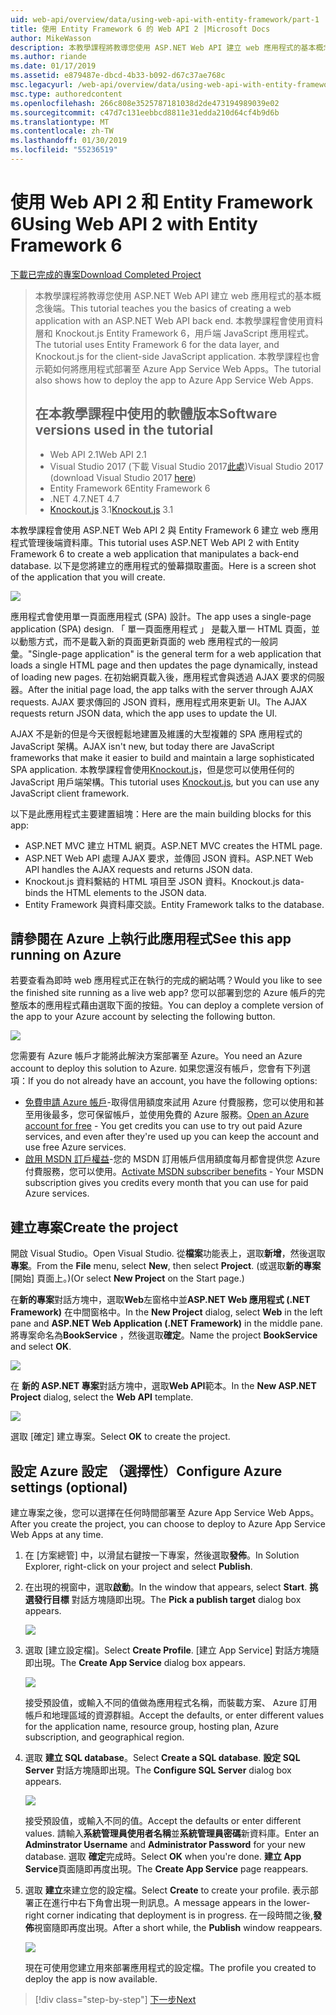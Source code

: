```yaml
---
uid: web-api/overview/data/using-web-api-with-entity-framework/part-1
title: 使用 Entity Framework 6 的 Web API 2 |Microsoft Docs
author: MikeWasson
description: 本教學課程將教導您使用 ASP.NET Web API 建立 web 應用程式的基本概念後端。 本教學課程會使用 Entity Framework 6 的資料配置...
ms.author: riande
ms.date: 01/17/2019
ms.assetid: e879487e-dbcd-4b33-b092-d67c37ae768c
msc.legacyurl: /web-api/overview/data/using-web-api-with-entity-framework/part-1
msc.type: authoredcontent
ms.openlocfilehash: 266c808e3525787181038d2de473194989039e02
ms.sourcegitcommit: c47d7c131eebbcd8811e31edda210d64cf4b9d6b
ms.translationtype: MT
ms.contentlocale: zh-TW
ms.lasthandoff: 01/30/2019
ms.locfileid: "55236519"
---
```

<a name="using-web-api-2-with-entity-framework-6"></a><span data-ttu-id="9d97f-104">使用 Web API 2 和 Entity Framework 6</span><span class="sxs-lookup"><span data-stu-id="9d97f-104">Using Web API 2 with Entity Framework 6</span></span>
====================

[<span data-ttu-id="9d97f-105">下載已完成的專案</span><span class="sxs-lookup"><span data-stu-id="9d97f-105">Download Completed Project</span></span>](https://github.com/MikeWasson/BookService)

> <span data-ttu-id="9d97f-106">本教學課程將教導您使用 ASP.NET Web API 建立 web 應用程式的基本概念後端。</span><span class="sxs-lookup"><span data-stu-id="9d97f-106">This tutorial teaches you the basics of creating a web application with an ASP.NET Web API back end.</span></span> <span data-ttu-id="9d97f-107">本教學課程會使用資料層和 Knockout.js Entity Framework 6，用戶端 JavaScript 應用程式。</span><span class="sxs-lookup"><span data-stu-id="9d97f-107">The tutorial uses Entity Framework 6 for the data layer, and Knockout.js for the client-side JavaScript application.</span></span> <span data-ttu-id="9d97f-108">本教學課程也會示範如何將應用程式部署至 Azure App Service Web Apps。</span><span class="sxs-lookup"><span data-stu-id="9d97f-108">The tutorial also shows how to deploy the app to Azure App Service Web Apps.</span></span>
>
> ## <a name="software-versions-used-in-the-tutorial"></a><span data-ttu-id="9d97f-109">在本教學課程中使用的軟體版本</span><span class="sxs-lookup"><span data-stu-id="9d97f-109">Software versions used in the tutorial</span></span>
>
> - <span data-ttu-id="9d97f-110">Web API 2.1</span><span class="sxs-lookup"><span data-stu-id="9d97f-110">Web API 2.1</span></span>
> - <span data-ttu-id="9d97f-111">Visual Studio 2017 (下載 Visual Studio 2017[此處](https://visualstudio.microsoft.com/downloads/?utm_medium=microsoft&utm_source=docs.microsoft.com&utm_campaign=button+cta&utm_content=download+vs2017))</span><span class="sxs-lookup"><span data-stu-id="9d97f-111">Visual Studio 2017 (download Visual Studio 2017 [here](https://visualstudio.microsoft.com/downloads/?utm_medium=microsoft&utm_source=docs.microsoft.com&utm_campaign=button+cta&utm_content=download+vs2017))</span></span>
> - <span data-ttu-id="9d97f-112">Entity Framework 6</span><span class="sxs-lookup"><span data-stu-id="9d97f-112">Entity Framework 6</span></span>
> - <span data-ttu-id="9d97f-113">.NET 4.7</span><span class="sxs-lookup"><span data-stu-id="9d97f-113">.NET 4.7</span></span>
> - <span data-ttu-id="9d97f-114">[Knockout.js](http://knockoutjs.com/) 3.1</span><span class="sxs-lookup"><span data-stu-id="9d97f-114">[Knockout.js](http://knockoutjs.com/) 3.1</span></span>

<span data-ttu-id="9d97f-115">本教學課程會使用 ASP.NET Web API 2 與 Entity Framework 6 建立 web 應用程式管理後端資料庫。</span><span class="sxs-lookup"><span data-stu-id="9d97f-115">This tutorial uses ASP.NET Web API 2 with Entity Framework 6 to create a web application that manipulates a back-end database.</span></span> <span data-ttu-id="9d97f-116">以下是您將建立的應用程式的螢幕擷取畫面。</span><span class="sxs-lookup"><span data-stu-id="9d97f-116">Here is a screen shot of the application that you will create.</span></span>

[![](part-1/_static/image2.png)](part-1/_static/image1.png)

<span data-ttu-id="9d97f-117">應用程式會使用單一頁面應用程式 (SPA) 設計。</span><span class="sxs-lookup"><span data-stu-id="9d97f-117">The app uses a single-page application (SPA) design.</span></span> <span data-ttu-id="9d97f-118">「 單一頁面應用程式 」 是載入單一 HTML 頁面，並以動態方式，而不是載入新的頁面更新頁面的 web 應用程式的一般詞彙。</span><span class="sxs-lookup"><span data-stu-id="9d97f-118">"Single-page application" is the general term for a web application that loads a single HTML page and then updates the page dynamically, instead of loading new pages.</span></span> <span data-ttu-id="9d97f-119">在初始網頁載入後，應用程式會與透過 AJAX 要求的伺服器。</span><span class="sxs-lookup"><span data-stu-id="9d97f-119">After the initial page load, the app talks with the server through AJAX requests.</span></span> <span data-ttu-id="9d97f-120">AJAX 要求傳回的 JSON 資料，應用程式用來更新 UI。</span><span class="sxs-lookup"><span data-stu-id="9d97f-120">The AJAX requests return JSON data, which the app uses to update the UI.</span></span>

<span data-ttu-id="9d97f-121">AJAX 不是新的但是今天很輕鬆地建置及維護的大型複雜的 SPA 應用程式的 JavaScript 架構。</span><span class="sxs-lookup"><span data-stu-id="9d97f-121">AJAX isn't new, but today there are JavaScript frameworks that make it easier to build and maintain a large sophisticated SPA application.</span></span> <span data-ttu-id="9d97f-122">本教學課程會使用[Knockout.js](http://knockoutjs.com/)，但是您可以使用任何的 JavaScript 用戶端架構。</span><span class="sxs-lookup"><span data-stu-id="9d97f-122">This tutorial uses [Knockout.js](http://knockoutjs.com/), but you can use any JavaScript client framework.</span></span>

<span data-ttu-id="9d97f-123">以下是此應用程式主要建置組塊：</span><span class="sxs-lookup"><span data-stu-id="9d97f-123">Here are the main building blocks for this app:</span></span>

- <span data-ttu-id="9d97f-124">ASP.NET MVC 建立 HTML 網頁。</span><span class="sxs-lookup"><span data-stu-id="9d97f-124">ASP.NET MVC creates the HTML page.</span></span>
- <span data-ttu-id="9d97f-125">ASP.NET Web API 處理 AJAX 要求，並傳回 JSON 資料。</span><span class="sxs-lookup"><span data-stu-id="9d97f-125">ASP.NET Web API handles the AJAX requests and returns JSON data.</span></span>
- <span data-ttu-id="9d97f-126">Knockout.js 資料繫結的 HTML 項目至 JSON 資料。</span><span class="sxs-lookup"><span data-stu-id="9d97f-126">Knockout.js data-binds the HTML elements to the JSON data.</span></span>
- <span data-ttu-id="9d97f-127">Entity Framework 與資料庫交談。</span><span class="sxs-lookup"><span data-stu-id="9d97f-127">Entity Framework talks to the database.</span></span>

## <a name="see-this-app-running-on-azure"></a><span data-ttu-id="9d97f-128">請參閱在 Azure 上執行此應用程式</span><span class="sxs-lookup"><span data-stu-id="9d97f-128">See this app running on Azure</span></span>

<span data-ttu-id="9d97f-129">若要查看為即時 web 應用程式正在執行的完成的網站嗎？</span><span class="sxs-lookup"><span data-stu-id="9d97f-129">Would you like to see the finished site running as a live web app?</span></span> <span data-ttu-id="9d97f-130">您可以部署到您的 Azure 帳戶的完整版本的應用程式藉由選取下面的按鈕。</span><span class="sxs-lookup"><span data-stu-id="9d97f-130">You can deploy a complete version of the app to your Azure account by selecting the following button.</span></span>

[![](http://azuredeploy.net/deploybutton.png)](https://azuredeploy.net/?WT.mc_id=deploy_azure_aspnet&repository=https://github.com/tfitzmac/BookService)

<span data-ttu-id="9d97f-131">您需要有 Azure 帳戶才能將此解決方案部署至 Azure。</span><span class="sxs-lookup"><span data-stu-id="9d97f-131">You need an Azure account to deploy this solution to Azure.</span></span> <span data-ttu-id="9d97f-132">如果您還沒有帳戶，您會有下列選項：</span><span class="sxs-lookup"><span data-stu-id="9d97f-132">If you do not already have an account, you have the following options:</span></span>

- <span data-ttu-id="9d97f-133">[免費申請 Azure 帳戶](https://azure.microsoft.com/pricing/free-trial/?WT.mc_id=A443DD604)-取得信用額度來試用 Azure 付費服務，您可以使用和甚至用後最多，您可保留帳戶，並使用免費的 Azure 服務。</span><span class="sxs-lookup"><span data-stu-id="9d97f-133">[Open an Azure account for free](https://azure.microsoft.com/pricing/free-trial/?WT.mc_id=A443DD604) - You get credits you can use to try out paid Azure services, and even after they're used up you can keep the account and use free Azure services.</span></span>
- <span data-ttu-id="9d97f-134">[啟用 MSDN 訂戶權益](https://azure.microsoft.com/pricing/member-offers/msdn-benefits-details/?WT.mc_id=A443DD604)-您的 MSDN 訂用帳戶信用額度每月都會提供您 Azure 付費服務，您可以使用。</span><span class="sxs-lookup"><span data-stu-id="9d97f-134">[Activate MSDN subscriber benefits](https://azure.microsoft.com/pricing/member-offers/msdn-benefits-details/?WT.mc_id=A443DD604) - Your MSDN subscription gives you credits every month that you can use for paid Azure services.</span></span>

## <a name="create-the-project"></a><span data-ttu-id="9d97f-135">建立專案</span><span class="sxs-lookup"><span data-stu-id="9d97f-135">Create the project</span></span>

<span data-ttu-id="9d97f-136">開啟 Visual Studio。</span><span class="sxs-lookup"><span data-stu-id="9d97f-136">Open Visual Studio.</span></span> <span data-ttu-id="9d97f-137">從**檔案**功能表上，選取**新增**，然後選取**專案**。</span><span class="sxs-lookup"><span data-stu-id="9d97f-137">From the **File** menu, select **New**, then select **Project**.</span></span> <span data-ttu-id="9d97f-138">(或選取**新的專案**[開始] 頁面上。)</span><span class="sxs-lookup"><span data-stu-id="9d97f-138">(Or select **New Project** on the Start page.)</span></span>

<span data-ttu-id="9d97f-139">在**新的專案**對話方塊中，選取**Web**左窗格中並**ASP.NET Web 應用程式 (.NET Framework)** 在中間窗格中。</span><span class="sxs-lookup"><span data-stu-id="9d97f-139">In the **New Project** dialog, select **Web** in the left pane and **ASP.NET Web Application (.NET Framework)** in the middle pane.</span></span> <span data-ttu-id="9d97f-140">將專案命名為**BookService** ，然後選取**確定**。</span><span class="sxs-lookup"><span data-stu-id="9d97f-140">Name the project **BookService** and select **OK**.</span></span>

[![](part-1/_static/image11.png)](part-1/_static/image11.png)

<span data-ttu-id="9d97f-141">在 **新的 ASP.NET 專案**對話方塊中，選取**Web API**範本。</span><span class="sxs-lookup"><span data-stu-id="9d97f-141">In the **New ASP.NET Project** dialog, select the **Web API** template.</span></span>

[![](part-1/_static/image12.png)](part-1/_static/image12.png)


<span data-ttu-id="9d97f-142">選取 [確定] 建立專案。</span><span class="sxs-lookup"><span data-stu-id="9d97f-142">Select **OK** to create the project.</span></span>

## <a name="configure-azure-settings-optional"></a><span data-ttu-id="9d97f-143">設定 Azure 設定 （選擇性）</span><span class="sxs-lookup"><span data-stu-id="9d97f-143">Configure Azure settings (optional)</span></span>

<span data-ttu-id="9d97f-144">建立專案之後，您可以選擇在任何時間部署至 Azure App Service Web Apps。</span><span class="sxs-lookup"><span data-stu-id="9d97f-144">After you create the project, you can choose to deploy to Azure App Service Web Apps at any time.</span></span> 

1. <span data-ttu-id="9d97f-145">在 [方案總管] 中，以滑鼠右鍵按一下專案，然後選取**發佈**。</span><span class="sxs-lookup"><span data-stu-id="9d97f-145">In Solution Explorer, right-click on your project and select **Publish**.</span></span>

2. <span data-ttu-id="9d97f-146">在出現的視窗中，選取**啟動**。</span><span class="sxs-lookup"><span data-stu-id="9d97f-146">In the window that appears, select **Start**.</span></span> <span data-ttu-id="9d97f-147">**挑選發行目標** 對話方塊隨即出現。</span><span class="sxs-lookup"><span data-stu-id="9d97f-147">The **Pick a publish target** dialog box appears.</span></span>

   [![](part-1/_static/image14.png)](part-1/_static/image14.png)

3. <span data-ttu-id="9d97f-148">選取 [建立設定檔]。</span><span class="sxs-lookup"><span data-stu-id="9d97f-148">Select **Create Profile**.</span></span> <span data-ttu-id="9d97f-149">[建立 App Service] 對話方塊隨即出現。</span><span class="sxs-lookup"><span data-stu-id="9d97f-149">The **Create App Service** dialog box appears.</span></span>

   [![](part-1/_static/image15.png)](part-1/_static/image15.png)

   <span data-ttu-id="9d97f-150">接受預設值，或輸入不同的值做為應用程式名稱，而裝載方案、 Azure 訂用帳戶和地理區域的資源群組。</span><span class="sxs-lookup"><span data-stu-id="9d97f-150">Accept the defaults, or enter different values for the application name, resource group, hosting plan, Azure subscription, and geographical region.</span></span> 

4. <span data-ttu-id="9d97f-151">選取 **建立 SQL database**。</span><span class="sxs-lookup"><span data-stu-id="9d97f-151">Select **Create a SQL database**.</span></span> <span data-ttu-id="9d97f-152">**設定 SQL Server**  對話方塊隨即出現。</span><span class="sxs-lookup"><span data-stu-id="9d97f-152">The **Configure SQL Server** dialog box appears.</span></span> 

   [![](part-1/_static/image16.png)](part-1/_static/image16.png)

   <span data-ttu-id="9d97f-153">接受預設值，或輸入不同的值。</span><span class="sxs-lookup"><span data-stu-id="9d97f-153">Accept the defaults or enter different values.</span></span> <span data-ttu-id="9d97f-154">請輸入**系統管理員使用者名稱**並**系統管理員密碼**新資料庫。</span><span class="sxs-lookup"><span data-stu-id="9d97f-154">Enter an **Adminstrator Username** and **Administrator Password** for your new database.</span></span> <span data-ttu-id="9d97f-155">選取 **確定**完成時。</span><span class="sxs-lookup"><span data-stu-id="9d97f-155">Select **OK** when you're done.</span></span> <span data-ttu-id="9d97f-156">**建立 App Service**頁面隨即再度出現。</span><span class="sxs-lookup"><span data-stu-id="9d97f-156">The **Create App Service** page reappears.</span></span>

5. <span data-ttu-id="9d97f-157">選取 **建立**來建立您的設定檔。</span><span class="sxs-lookup"><span data-stu-id="9d97f-157">Select **Create** to create your profile.</span></span> <span data-ttu-id="9d97f-158">表示部署正在進行中右下角會出現一則訊息。</span><span class="sxs-lookup"><span data-stu-id="9d97f-158">A message appears in the lower-right corner indicating that deployment is in progress.</span></span> <span data-ttu-id="9d97f-159">在一段時間之後,**發佈**視窗隨即再度出現。</span><span class="sxs-lookup"><span data-stu-id="9d97f-159">After a short while, the **Publish** window reappears.</span></span>

    [![](part-1/_static/image17.png)](part-1/_static/image17.png)
   
    <span data-ttu-id="9d97f-160">現在可使用您建立用來部署應用程式的設定檔。</span><span class="sxs-lookup"><span data-stu-id="9d97f-160">The profile you created to deploy the app is now available.</span></span> 


> [!div class="step-by-step"]
> [<span data-ttu-id="9d97f-161">下一步</span><span class="sxs-lookup"><span data-stu-id="9d97f-161">Next</span></span>](part-2.md)
